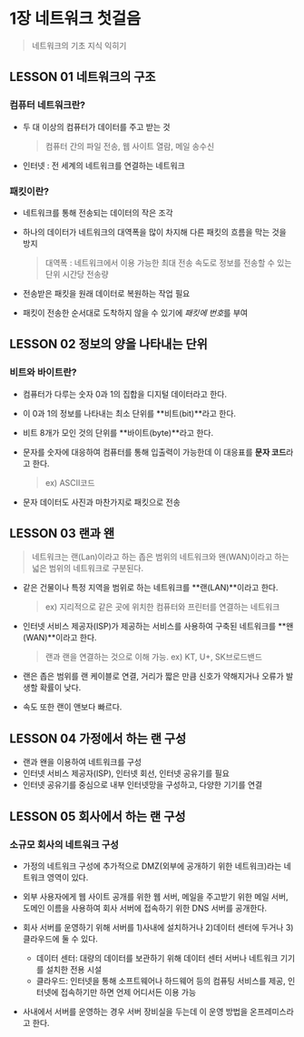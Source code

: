 # 1장 네트워크 첫걸음

> 네트워크의 기초 지식 익히기



## LESSON 01 네트워크의 구조



### 컴퓨터 네트워크란?

- 두 대 이상의 컴퓨터가 데이터를 주고 받는 것

  > 컴퓨터 간의 파일 전송, 웹 사이트 열람, 메일 송수신

- 인터넷 : 전 세계의 네트워크를 연결하는 네트워크



### 패킷이란?

- 네트워크를 통해 전송되는 데이터의 작은 조각

- 하나의 데이터가 네트워크의 대역폭을 많이 차지해 다른 패킷의 흐름을 막는 것을 방지

  > 대역폭 : 네트워크에서 이용 가능한 최대 전송 속도로 정보를 전송할 수 있는 단위 시간당 전송량

- 전송받은 패킷을 원래 데이터로 복원하는 작업 필요

- 패킷이 전송한 순서대로 도착하지 않을 수 있기에 *패킷에 번호*를 부여



## LESSON 02 정보의 양을 나타내는 단위



### 비트와 바이트란?

- 컴퓨터가 다루는 숫자 0과 1의 집합을 디지털 데이터라고 한다.

- 이 0과 1의 정보를 나타내는 최소 단위를 **비트(bit)**라고 한다.

- 비트 8개가 모인 것의 단위를 **바이트(byte)**라고 한다.

- 문자를 숫자에 대응하여 컴퓨터를  통해 입출력이 가능한데 이 대응표를 **문자 코드**라고 한다.

  > ex) ASCII코드

- 문자 데이터도 사진과 마찬가지로 패킷으로 전송



## LESSON 03 랜과 왠

> 네트워크는 랜(Lan)이라고 하는 좁은 범위의 네트워크와 왠(WAN)이라고 하는 넓은 범위의 네트워크로 구분된다.



- 같은 건물이나 특정 지역을 범위로 하는 네트워크를 **랜(LAN)**이라고 한다.

  > ex) 지리적으로 같은 곳에 위치한 컴퓨터와 프린터를 연결하는 네트워크

- 인터넷 서비스 제공자(ISP)가 제공하는 서비스를 사용하여 구축된 네트워크를 **왠(WAN)**이라고 한다.

  > 랜과 랜을 연결하는 것으로 이해 가능. ex) KT, U+, SK브로드밴드

- 랜은 좁은 범위를 랜 케이블로 연결, 거리가 짧은 만큼 신호가 약해지거나 오류가 발생할 확률이 낮다.

- 속도 또한 랜이 앤보다 빠르다.



## LESSON 04 가정에서 하는 랜 구성



- 랜과 왠을 이용하여 네트워크를 구성
- 인터넷 서비스 제공자(ISP), 인터넷 회선, 인터넷 공유기를 필요
- 인터넷 공유기를 중심으로 내부 인터넷망을 구성하고, 다양한 기기를 연결



## LESSON 05 회사에서 하는 랜 구성



### 소규모 회사의 네트워크 구성

- 가정의 네트워크 구성에 추가적으로 DMZ(외부에 공개하기 위한 네트워크)라는 네트워크 영역이 있다.
- 외부 사용자에게 웹 사이트 공개를 위한 웹 서버, 메일을 주고받기 위한 메일 서버,  도메인 이름을 사용하여 회사 서버에 접속하기 위한 DNS 서버를 공개한다.
- 회사 서버를 운영하기 위해 서버를 1)사내에 설치하거나 2)데이터 센터에 두거나 3)클라우드에 둘 수 있다.
  - 데이터 센터: 대량의 데이터를 보관하기 위해 데이터 센터 서버나 네트워크 기기를 설치한 전용 시설
  - 클라우드: 인터넷을 통해 소프트웨어나 하드웨어 등의 컴퓨팅 서비스를 제공, 인터넷에 접속하기만 하면 언제 어디서든 이용 가능

- 사내에서 서버를 운영하는 경우 서버 장비실을 두는데 이 운영 방법을 온프레미스라고 한다.